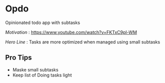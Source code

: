 # Opdo
Opinionated todo app with subtasks 

_Motivation_ : https://www.youtube.com/watch?v=FKTxC9pl-WM

_Hero Line_ : Tasks are more optimized when managed using small subtasks

## Pro Tips
* Maske small subtasks
* Keep list of Doing tasks light
